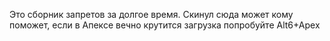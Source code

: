 Это сборник запретов за долгое время. Скинул сюда может кому поможет, если в Апексе вечно крутится загрузка попробуйте Alt6+Apex
